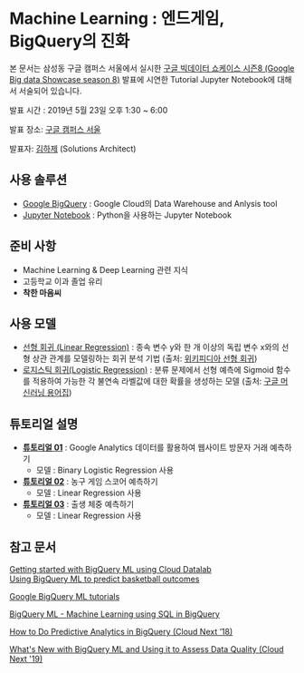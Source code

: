 # Machine Learning : 엔드게임, BigQuery의 진화

본 문서는 삼성동 구글 캠퍼스 서울에서 실시한 [구글 빅데이터 쇼케이스 시즌8 (Google Big data Showcase season 8)]((https://www.campus.co/seoul/ko/events/ag1zfmd3ZWItY2FtcHVzckgLEgpDYW1wdXNOYW1lIgRSb290DAsSCkNhbXB1c05hbWUiBXNlb3VsDAsSB0V2ZW50VjIiEmEyaDNhMDAwMDAwQTFCYkFBSww#events)) 발표에 시연한 Tutorial Jupyter Notebook에 대해서 서술되어 있습니다.

발표 시간 : 2019년 5월 23일 오후 1:30 ~ 6:00  

발표 장소: [구글 캠퍼스 서울](https://www.campus.co/seoul/ko/)

발표자: [김하제](haje@g.skku.edu) (Solutions Architect)



## 사용 솔루션

- [Google BigQuery](https://cloud.google.com/bigquery/) : Google Cloud의 Data Warehouse and Anlysis tool
- [Jupyter Notebook](https://jupyter.org) : Python을 사용하는 Jupyter Notebook



## 준비 사항

- Machine Learning & Deep Learning 관련 지식
- 고등학교 이과 졸업 유리
- **착한 마음씨**



## 사용 모델

- [선형 회귀 (Linear Regression)](https://developers.google.com/machine-learning/crash-course/descending-into-ml/linear-regression?hl=ko) : 종속 변수 y와 한 개 이상의 독립 변수 x와의 선형 상관 관계를 모델링하는 회귀 분석 기법 (출처: [위키피디아 선형 회귀]([https://ko.wikipedia.org/wiki/%EC%84%A0%ED%98%95_%ED%9A%8C%EA%B7%80](https://ko.wikipedia.org/wiki/선형_회귀)))
- [로지스틱 회귀(Logistic Regression)](https://developers.google.com/machine-learning/crash-course/logistic-regression/calculating-a-probability?hl=ko) : 분류 문제에서 선형 예측에 Sigmoid 함수를 적용하여 가능한 각 불연속 라벨값에 대한 확률을 생성하는 모델 (출처: [구글 머신러닝 용어집](https://developers.google.com/machine-learning/glossary/?hl=ko))



## 튜토리얼 설명

- **[튜토리얼 01](https://github.com/hajekim/endgame/blob/master/bqml-tutorial-01.ipynb)** : Google Analytics 데이터를 활용하여 웹사이트 방문자 거래 예측하기
  - 모델 : Binary Logistic Regression 사용
- **[튜토리얼 02](https://github.com/hajekim/endgame/blob/master/bqml-tutorial-02.ipynb)** : 농구 게임 스코어 예측하기
  - 모델 : Linear Regression 사용
- **[튜토리얼 03](https://github.com/hajekim/endgame/blob/master/bqml-tutorial-03.ipynb)** : 출생 체중 예측하기
  - 모델 : Linear Regression 사용



## 참고 문서
[Getting started with BigQuery ML using Cloud Datalab](https://cloud.google.com/bigquery-ml/docs/bigqueryml-notebook-start)  
[Using BigQuery ML to predict basketball outcomes](https://cloud.google.com/bigquery-ml/docs/bigqueryml-ncaa)

[Google BigQuery ML tutorials](https://cloud.google.com/bigquery-ml/docs/tutorials)

[BigQuery ML - Machine Learning using SQL in BigQuery](https://www.youtube.com/watch?v=BanOYQVl30I)

[How to Do Predictive Analytics in BigQuery (Cloud Next ’18)](https://www.youtube.com/watch?v=Ml2aCTn7kFY)

[What's New with BigQuery ML and Using it to Assess Data Quality (Cloud Next '19)](https://www.youtube.com/watch?v=DnlG4frLKmw)